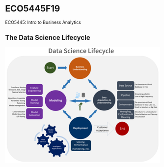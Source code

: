 # ECO5445F19

ECO5445: Intro to Business Analytics

## The Data Science Lifecycle

<img src="DSlifecycle1.png" width="1000" />


